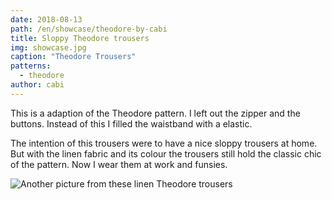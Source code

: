 ```yaml
---
date: 2018-08-13
path: /en/showcase/theodore-by-cabi
title: Sloppy Theodore trousers
img: showcase.jpg
caption: "Theodore Trousers"
patterns:
  - theodore
author: cabi
---
```


This is a adaption of the Theodore pattern. I left out the zipper and the buttons. Instead of this I filled the waistband with a elastic.

The intention of this trousers were to have a nice sloppy trousers at home. But with the linen fabric and its colour the trousers still hold the classic chic of the pattern. Now I wear them at work and funsies.

![Another picture from these linen Theodore trousers](/img/showcase/theodore-by-cabi/2.jpg)